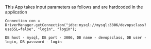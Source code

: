 This App takes input parameters as follows and are hardcoded in the application

    Connection con = DriverManager.getConnection("jdbc:mysql://mysql:3306/devopsclass?useSSL=false", "login", "login");
    
    DB host - mysql, DB port - 3006, DB name - devopsclass, DB user - login, DB password - login
